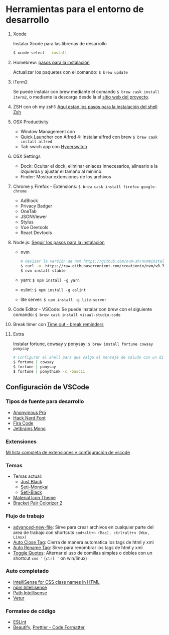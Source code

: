 # Herramientas para el entorno de desarrollo

1. Xcode

   Instalar Xcode para las librerias de desarrollo 

   ```bash
   $ xcode-select --install
   ```

2. Homebrew: [pasos para la instalación](https://github.com/lgzarturo/devops_notes/blob/master/developer/environment.md#instalar-homebrew)

   Actualizar los paquetes con el comando: `$ brew update`

3. iTerm2

   Se puede instalar con brew mediante el comando `$ brew cask install iterm2`, o mediante la descarga desde la el [sitio web del proyecto](https://github.com/lgzarturo/devops_notes/blob/master/developer/environment.md#terminal).

4. ZSH con oh my zsh!: [Aquí estan los pasos para la instalación del shell Zsh](https://github.com/lgzarturo/devops_notes/blob/master/developer/environment.md#instalar-zsh)

5. OSX Productivity 

   - Window Management con 
   - Quick Launcher con Alfred 4: Instalar alfred con brew `$ brew cask install alfred`
   - Tab swich app con [Hyperswitch](https://bahoom.com/hyperswitch)

6. OSX Settings 

   - Dock: Ocultar el dock, eliminar enlaces innecesarios, alinearlo a la izquierda y ajustar el tamaño al mínimo.
   - Finder: Mostrar extensiones de los archivos

7. Chrome y Firefox - Extensions: `$ brew cask install firefox google-chrome`

   - AdBlock
   - Privacy Badger
   - OneTab
   - JSONViewer
   - Stylus
   - Vue Devtools
   - React Devtools

8. Node.js: [Seguir los pasos para la instalación](https://github.com/lgzarturo/devops_notes/blob/master/developer/environment.md#instalar-nodejs)

   - nvm

     ```bash
     # Revisar la versión de nvm https://github.com/nvm-sh/nvm#installing-and-updating
     $ curl -o- https://raw.githubusercontent.com/creationix/nvm/v0.35.3/install.sh | bash
     $ nvm install stable
     ```

   - yarn: `$ npm install -g yarn`

   - eslint: `$ npm install -g eslint`

   - lite server: `$ npm install -g lite-server`

9. Code Editor - VSCode: Se puede instalar con brew con el siguiente comando: `$ brew cask install visual-studio-code`

10. Break timer con [Time out - break reminders](https://apps.apple.com/mx/app/time-out-break-reminders/id402592703?mt=12)

11. Extra

    Instalar fortune, cowsay y ponysay: `$ brew install fortune cowsay ponysay`

    ```bash
    # Configurar el shell para que salga el mensaje de saludo con un dibujo en pixel art
    $ fortune | cowsay
    $ fortune | ponysay
    $ fortune | ponythink -c -bascii
    ```

## Configuración de VSCode

### Tipos de fuente para desarrollo

- [Anonymous Pro](https://www.marksimonson.com/fonts/view/anonymous-pro)
- [Hack Nerd Font](https://github.com/ryanoasis/nerd-fonts)
- [Fira Code](https://github.com/tonsky/FiraCode)
- [Jetbrains Mono](https://www.jetbrains.com/es-es/lp/mono/#how-to-install)

### Extensiones

[Mi lista completa de extensiones y configuración de vscode](https://gist.github.com/lgzarturo/b358672f882f22841567bc0755629050#file-extensions-json)

### Temas

- Temas actual:
  - [Just Black](https://marketplace.visualstudio.com/items?itemName=nur.just-black)
  - [Seti-Monokai](https://marketplace.visualstudio.com/items?itemName=SmukkeKim.theme-setimonokai)
  - [Seti-Black](https://marketplace.visualstudio.com/items?itemName=bobsparadox.seti-black)
- [Material Icon Theme](https://marketplace.visualstudio.com/items?itemName=PKief.material-icon-theme)
- [Bracket Pair Colorizer 2](https://marketplace.visualstudio.com/items?itemName=CoenraadS.bracket-pair-colorizer-2)

### Flujo de trabajo

- [advanced-new-file](https://marketplace.visualstudio.com/items?itemName=patbenatar.advanced-new-file): Sirve para crear archivos en cualquier parte del area de trabajo con shortcuts `cmd+alt+n (Mac), ctrl+alt+n (Win, Linux)`
- [Auto Close Tag](https://marketplace.visualstudio.com/items?itemName=formulahendry.auto-close-tag): Cierra de manera automatica los tags de html y xml
- [Auto Rename Tag](https://marketplace.visualstudio.com/items?itemName=formulahendry.auto-rename-tag): Sirve para renombrar los tags de html y xml
- [Toggle Quotes](https://marketplace.visualstudio.com/items?itemName=BriteSnow.vscode-toggle-quotes): Alternar el uso de comillas simples o dobles con un shortcut `cmd '` (`ctrl '` on win/linux) 

### Auto completado

- [IntelliSense for CSS class names in HTML](https://marketplace.visualstudio.com/items?itemName=Zignd.html-css-class-completion)
- [npm Intellisense](https://marketplace.visualstudio.com/items?itemName=christian-kohler.npm-intellisense)
- [Path Intellisense](https://marketplace.visualstudio.com/items?itemName=christian-kohler.path-intellisense)
- [Vetur](https://marketplace.visualstudio.com/items?itemName=octref.vetur)

### Formateo de código

- [ESLint](https://marketplace.visualstudio.com/items?itemName=dbaeumer.vscode-eslint)
- [Beautify](https://marketplace.visualstudio.com/items?itemName=HookyQR.beautify), [Prettier - Code Formatter](https://marketplace.visualstudio.com/items?itemName=esbenp.prettier-vscode)

